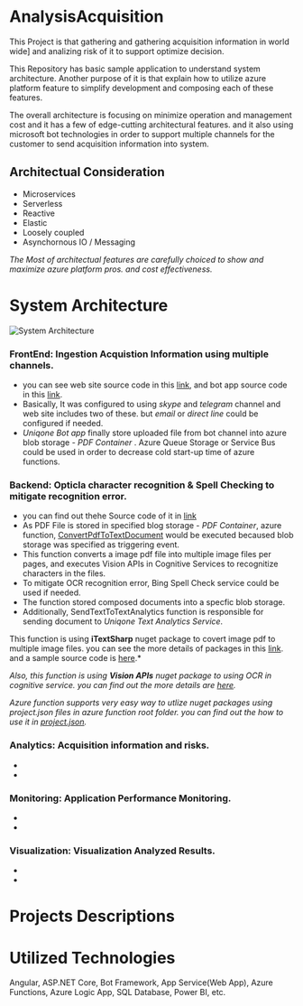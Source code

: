 # AnalysisAcquisition

This Project is that gathering and gathering acquisition information in world wide] and analizing risk of it to support optimize decision. 

This Repository has basic sample application to understand system architecture. Another purpose of it is that explain how to utilize azure platform feature to simplify development and composing each of these features.

The overall architecture is focusing on minimize operation and management cost and it has a few of edge-cutting architectural features. and it also using microsoft bot technologies in order to support multiple channels for the customer to send acquisition information into system.

## Architectual Consideration
- Microservices
- Serverless
- Reactive
- Elastic
- Loosely coupled
- Asynchornous IO / Messaging 

*The Most of architectual features are carefully choiced to show and maximize azure platform pros. and cost effectiveness.*

# System Architecture

![System Architecture](C:\Users\myungkim\Documents\GitHub\AnalysisAcquisition\Docs\SystemArchitecture.png)

### FrontEnd: Ingestion Acquistion Information using multiple channels.
- you can see web site source code in this [link](/DevSources/AngularWebDev), and bot app source code in this [link](/DevSources/BotDev).
- Basically, It was configured to using *skype* and *telegram* channel and web site includes two of these. but *email* or *direct line* could be configured if needed.
- *Uniqone Bot app* finally store uploaded file from bot channel into azure blob storage - *PDF Container* . Azure Queue Storage or Service Bus could be used in order to decrease cold start-up time of azure functions.

### Backend: Opticla character recognition & Spell Checking to mitigate recognition error.
- you can find out thehe Source code of it in [link](/DevSources/FunctionAppsDev)
- As PDF File is stored in specified blog storage - *PDF Container*, azure function, [ConvertPdfToTextDocument](/FunctionAppDev/wwwroot/ConvertPdfToTextDocument) would be executed becaused blob storage was specified as triggering event.
- This function converts a image pdf file into multiple image files per pages, and executes Vision APIs in Cognitive Services to recognitize characters in the files. 
- To mitigate OCR recognition error, Bing Spell Check service could be used if needed.
- The function stored composed documents into a specfic blob storage.
- Additionally, SendTextToTextAnalytics function is responsible for sending document to *Uniqone Text Analytics Service*.

This function is using **iTextSharp** nuget package to covert image pdf to multiple image files. you can see the more details of packages in this [link](https://www.nuget.org/packages/iTextSharp/). and a sample source code is [here](https://psycodedeveloper.wordpress.com/2013/01/10/how-to-extract-images-from-pdf-files-using-c-and-itextsharp/).*

*Also, this function is using **Vision APIs** nuget package to using OCR in cognitive service. you can find out the more details are [here](https://www.nuget.org/packages/Microsoft.ProjectOxford.Vision).*

*Azure function supports very easy way to utlize nuget packages using project.json files in azure function root folder. you can find out the how to use it in [project.json](\DevSources\FunctionAppsDev\wwwroot\ConvertPdfToTextDocument\project.json).*

### Analytics: Acquisition information and risks.
-
-

### Monitoring: Application Performance Monitoring.
-
-

### Visualization: Visualization Analyzed Results.
-
-


# Projects Descriptions

# Utilized Technologies
Angular, ASP.NET Core, Bot Framework, App Service(Web App), Azure Functions, Azure Logic App, SQL Database, Power BI, etc.

